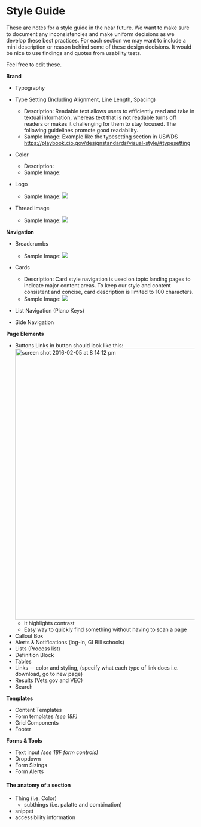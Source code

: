 # Style Guide

These are notes for a style guide in the near future.
We want to make sure to document any inconsistencies and make uniform decisions as we develop these best practices.
For each section we may want to include a mini description or reason behind some of these design decisions. 
It would be nice to use findings and quotes from usability tests.

Feel free to edit these.

**Brand**
  - Typography 
  - Type Setting (Including Alignment, Line Length, Spacing)
      - Description: Readable text allows users to efficiently read and take in textual information, whereas text that is not readable turns off readers or makes it challenging for them to stay focused. The following guidelines promote good readability.
      - Sample Image: Example like the typesetting section in USWDS
https://playbook.cio.gov/designstandards/visual-style/#typesetting
  - Color
      - Description: 
      - Sample Image: 
  - Logo
      - Sample Image: 
      ![](https://www.vets.gov/assets/images/design/logo/logo-alt.png)

  - Thread Image
      - Sample Image:
      ![](https://www.vets.gov/assets/images/design/background/thread.png)
  
**Navigation**
  - Breadcrumbs
      - Sample Image:
      ![](https://www.vets.gov/assets/images/design/playbook/components/breadcrumbs.png)

  - Cards
      - Description: Card style navigation is used on topic landing pages to indicate major content areas. To keep our style and content consistent and concise, card description is limited to 100 characters.
      - Sample Image:
      ![](https://www.vets.gov/assets/images/design/playbook/components/breadcrumbs.png)
  - List Navigation (Piano Keys)
  - Side Navigation

**Page Elements**
  - Buttons
    Links in button should look like this:
    <img width="725" alt="screen shot 2016-02-05 at 8 14 12 pm" src="https://cloud.githubusercontent.com/assets/13420618/12863535/2de77f18-cc45-11e5-9f81-e7b0939e5a8c.png">
      - It highlights contrast
      - Easy way to quickly find something without having to scan a page
  - Callout Box
  - Alerts & Notifications (log-in, GI Bill schools)
  - Lists (Process list)
  - Definition Block
  - Tables 
  - Links -- color and styling, (specify what each type of link does i.e. download, go to new page)
  - Results (Vets.gov and VEC)
  - Search

**Templates**
 - Content Templates
 - Form templates _(see 18F)_
 - Grid Components
 - Footer

**Forms & Tools**
  - Text input _(see 18F form controls)_
  - Dropdown
  - Form Sizings
  - Form Alerts

#### The anatomy of a section
  - Thing (i.e. Color)
    - subthings (i.e. palatte and combination)
  - snippet
  - accessibility information
